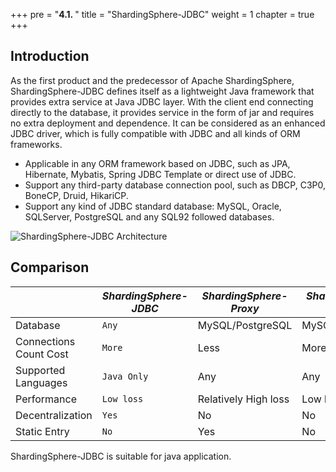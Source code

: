 +++
pre = "<b>4.1. </b>"
title = "ShardingSphere-JDBC"
weight = 1
chapter = true
+++

## Introduction

As the first product and the predecessor of Apache ShardingSphere, 
ShardingSphere-JDBC defines itself as a lightweight Java framework that provides extra service at Java JDBC layer. 
With the client end connecting directly to the database, it provides service in the form of jar and requires no extra deployment and dependence. 
It can be considered as an enhanced JDBC driver, which is fully compatible with JDBC and all kinds of ORM frameworks.

* Applicable in any ORM framework based on JDBC, such as JPA, Hibernate, Mybatis, Spring JDBC Template or direct use of JDBC.
* Support any third-party database connection pool, such as DBCP, C3P0, BoneCP, Druid, HikariCP.
* Support any kind of JDBC standard database: MySQL, Oracle, SQLServer, PostgreSQL and any SQL92 followed databases.

![ShardingSphere-JDBC Architecture](https://shardingsphere.apache.org/document/current/img/shardingsphere-jdbc_v2.png)

## Comparison

|                        | *ShardingSphere-JDBC* | *ShardingSphere-Proxy* | *ShardingSphere-Sidecar* |
| ---------------------- | --------------------- | ---------------------- | ------------------------ |
| Database               | `Any`                 | MySQL/PostgreSQL       | MySQL/PostgreSQL         |
| Connections Count Cost | `More`                | Less                   | More                     |
| Supported Languages    | `Java Only`           | Any                    | Any                      |
| Performance            | `Low loss`            | Relatively High loss   | Low loss                 |
| Decentralization       | `Yes`                 | No                     | No                       |
| Static Entry           | `No`                  | Yes                    | No                       |

ShardingSphere-JDBC is suitable for java application.
